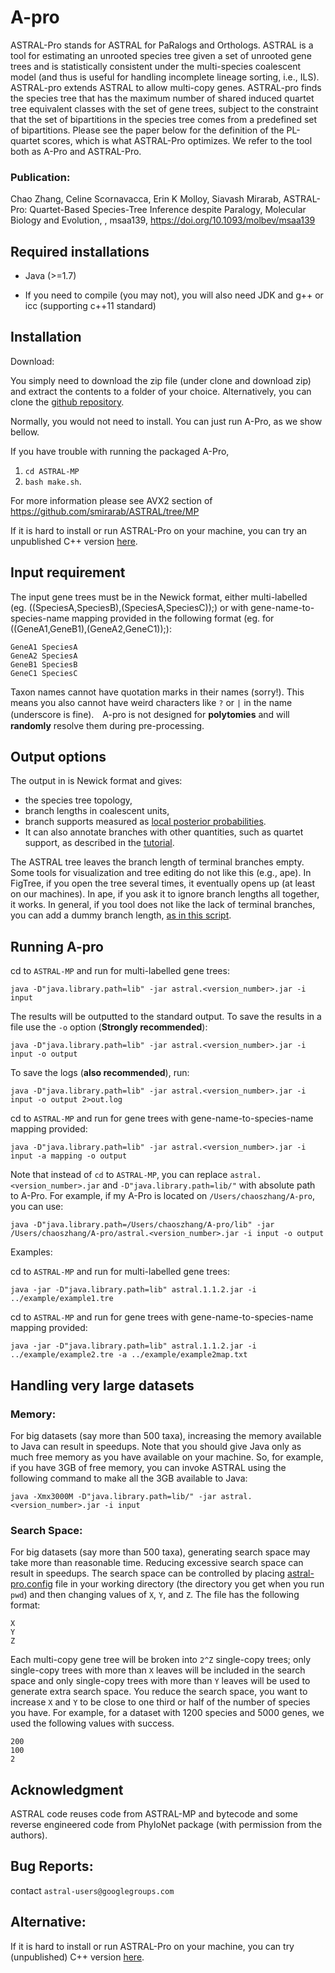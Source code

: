 # A-pro
ASTRAL-Pro stands for ASTRAL for PaRalogs and Orthologs. ASTRAL is a tool for estimating an unrooted species tree given a set of unrooted gene trees and is statistically consistent under the multi-species coalescent model (and thus is useful for handling incomplete lineage sorting, i.e., ILS). ASTRAL-pro extends ASTRAL to allow multi-copy genes. ASTRAL-pro finds the species tree that has the maximum number of shared induced quartet tree equivalent classes with the set of gene trees, subject to the constraint that the set of bipartitions in the species tree comes from a predefined set of bipartitions. Please see the paper below for the definition of the PL-quartet scores, which is what ASTRAL-Pro optimizes. We refer to the tool both as A-Pro and ASTRAL-Pro. 

### Publication:

Chao Zhang, Celine Scornavacca, Erin K Molloy, Siavash Mirarab, ASTRAL-Pro: Quartet-Based Species-Tree Inference despite Paralogy, Molecular Biology and Evolution, , msaa139, https://doi.org/10.1093/molbev/msaa139

## Required installations
- Java (>=1.7)

- If you need to compile (you may not), you will also need JDK and g++ or icc (supporting c++11 standard)

## Installation 

Download:

You simply need to download the zip file (under clone and download zip) and extract the contents to a folder of your choice. Alternatively, you can clone the [github repository](https://github.com/chaoszhang/A-pro).
    
Normally, you would not need to install. You can just run A-Pro, as we show bellow.

If you have trouble with running the packaged A-Pro, 

1. `cd ASTRAL-MP`
2. `bash make.sh`. 

For more information please see AVX2 section of https://github.com/smirarab/ASTRAL/tree/MP

If it is hard to install or run ASTRAL-Pro on your machine, you can try an unpublished C++ version [here](https://github.com/chaoszhang/FEAST).

## Input requirement

The input gene trees must be in the Newick format, either multi-labelled (eg. ((SpeciesA,SpeciesB),(SpeciesA,SpeciesC));) or with gene-name-to-species-name mapping provided in the following format (eg. for ((GeneA1,GeneB1),(GeneA2,GeneC1));):
```
GeneA1 SpeciesA
GeneA2 SpeciesA
GeneB1 SpeciesB
GeneC1 SpeciesC
```
Taxon names cannot have quotation marks in their names (sorry!). This means you also cannot have weird characters like `?` or `|` in the name (underscore is fine).　A-pro is not designed for **polytomies** and will **randomly** resolve them during pre-processing.

## Output options
The output in is Newick format and gives: 

* the species tree topology, 
* branch lengths in coalescent units,
* branch supports measured as [local posterior probabilities](http://mbe.oxfordjournals.org/content/early/2016/05/12/molbev.msw079.short?rss=1). 
* It can also annotate branches with other quantities, such as quartet support, as described in the [tutorial](ASTRAL-MP/astral-tutorial-template.md).

The ASTRAL tree leaves the branch length of terminal branches empty. Some tools for visualization and tree editing do not like this (e.g., ape). In FigTree, if you open the tree several times, it eventually opens up (at least on our machines). In ape, if you ask it to ignore branch lengths all together, it works. In general, if you tool does not like the lack of terminal branches, you can add a dummy branch length, [as in this script](https://github.com/smirarab/global/blob/master/src/mirphyl/utils/add-bl.py). 

## Running A-pro
cd to `ASTRAL-MP` and run for multi-labelled gene trees:
```
java -D"java.library.path=lib" -jar astral.<version_number>.jar -i input
```
The results will be outputted to the standard output. To save the results in a file use the `-o` option (**Strongly recommended**):
```
java -D"java.library.path=lib" -jar astral.<version_number>.jar -i input -o output
```
To save the logs (**also recommended**), run:
```
java -D"java.library.path=lib" -jar astral.<version_number>.jar -i input -o output 2>out.log
```
cd to `ASTRAL-MP` and run for gene trees with gene-name-to-species-name mapping provided:
```
java -D"java.library.path=lib" -jar astral.<version_number>.jar -i input -a mapping -o output
```
Note that instead of `cd` to `ASTRAL-MP`, you can replace `astral.<version_number>.jar` and `-D"java.library.path=lib/"` with absolute path to A-Pro. For example, if my A-Pro is located on `/Users/chaoszhang/A-pro`, you can use:
```
java -D"java.library.path=/Users/chaoszhang/A-pro/lib" -jar /Users/chaoszhang/A-pro/astral.<version_number>.jar -i input -o output
```

Examples:

cd to `ASTRAL-MP` and run for multi-labelled gene trees:
```
java -jar -D"java.library.path=lib" astral.1.1.2.jar -i ../example/example1.tre
```
cd to `ASTRAL-MP` and run for gene trees with gene-name-to-species-name mapping provided:
```
java -jar -D"java.library.path=lib" astral.1.1.2.jar -i ../example/example2.tre -a ../example/example2map.txt
```

## Handling very large datasets

### Memory:
For big datasets (say more than 500 taxa), increasing the memory available to Java can result in speedups. Note that you should give Java only as much free memory as you have available on your machine. So, for example, if you have 3GB of free memory, you can invoke ASTRAL using the following command to make all the 3GB available to Java:

```
java -Xmx3000M -D"java.library.path=lib/" -jar astral.<version_number>.jar -i input
```

### Search Space:
For big datasets (say more than 500 taxa), generating search space may take more than reasonable time. Reducing excessive search space can result in speedups. The search space can be controlled by placing [astral-pro.config](ASTRAL-MP/astral-pro.config) file in your working directory (the directory you get when you run `pwd`) and then changing values of `X`, `Y`, and `Z`. The file has the following format: 
```
X 
Y 
Z
```
Each multi-copy gene tree will be broken into `2^Z` single-copy trees; only single-copy trees with more than `X` leaves will be included in the search space and only single-copy trees with more than `Y` leaves will be used to generate extra search space. You reduce the search space, you want to increase `X` and `Y` to be close to one third or half of the number of species you have. For example, for a dataset with 1200 species and 5000 genes, we used the following values with success. 
```
200
100
2
```


Acknowledgment
-----------
ASTRAL code reuses code from ASTRAL-MP and bytecode and some reverse engineered code from PhyloNet package (with permission from the authors).


Bug Reports:
-----------
contact ``astral-users@googlegroups.com``


Alternative:
-----------
If it is hard to install or run ASTRAL-Pro on your machine, you can try (unpublished) C++ version [here](https://github.com/chaoszhang/FEAST).
